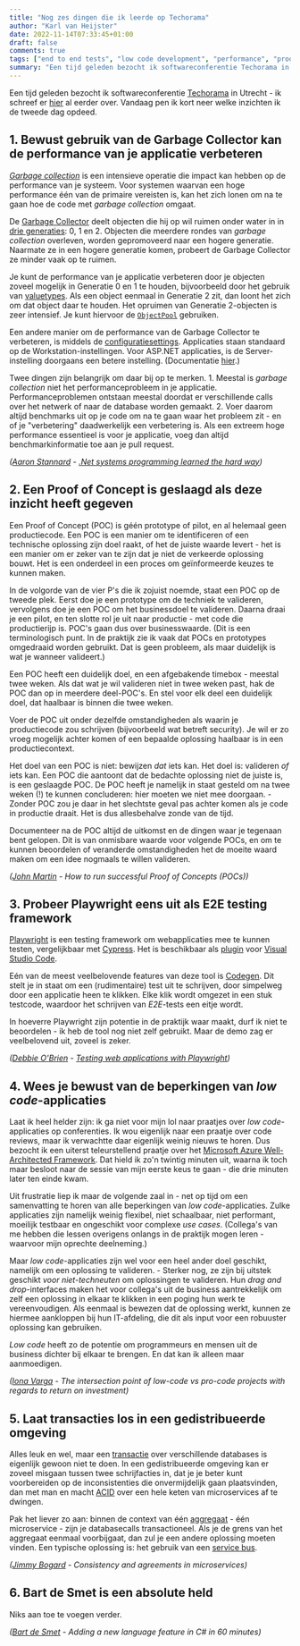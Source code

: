 ```yaml
---
title: "Nog zes dingen die ik leerde op Techorama"
author: "Karl van Heijster"
date: 2022-11-14T07:33:45+01:00
draft: false
comments: true
tags: ["end to end tests", "low code development", "performance", "proof of concept", "software architectuur"]
summary: "Een tijd geleden bezocht ik softwareconferentie Techorama in Utrecht. Vandaag pen ik kort neer welke inzichten ik de tweede dag opdeed."
---
```


Een tijd geleden bezocht ik softwareconferentie [Techorama](https://www.techorama.nl/) in Utrecht - ik schreef er [hier](/blog/22/11/zes-dingen-die-ik-leerde-op-techorama/) al eerder over. Vandaag pen ik kort neer welke inzichten ik de tweede dag opdeed.


## 1. Bewust gebruik van de Garbage Collector kan de performance van je applicatie verbeteren


[*Garbage collection*](https://learn.microsoft.com/en-us/dotnet/standard/garbage-collection/fundamentals) is een intensieve operatie die impact kan hebben op de performance van je systeem. Voor systemen waarvan een hoge performance één van de primaire vereisten is, kan het zich lonen om na te gaan hoe de code met *garbage collection* omgaat.


De [Garbage Collector](https://learn.microsoft.com/en-us/dotnet/api/system.gc?view=net-6.0) deelt objecten die hij op wil ruimen onder water in in [drie generaties](https://learn.microsoft.com/en-us/dotnet/standard/garbage-collection/fundamentals#generations): 0, 1 en 2. Objecten die meerdere rondes van *garbage collection* overleven, worden gepromoveerd naar een hogere generatie. Naarmate ze in een hogere generatie komen, probeert de Garbage Collector ze minder vaak op te ruimen.


Je kunt de performance van je applicatie verbeteren door je objecten zoveel mogelijk in Generatie 0 en 1 te houden, bijvoorbeeld door het gebruik van [valuetypes](https://learn.microsoft.com/en-us/dotnet/csharp/language-reference/builtin-types/value-types). Als een object eenmaal in Generatie 2 zit, dan loont het zich om dat object daar te houden. Het opruimen van Generatie 2-objecten is zeer intensief. Je kunt hiervoor de [`ObjectPool`](https://learn.microsoft.com/en-us/aspnet/core/performance/objectpool?view=aspnetcore-6.0) gebruiken.


Een andere manier om de performance van de Garbage Collector te verbeteren, is middels de [configuratiesettings](https://learn.microsoft.com/en-us/dotnet/core/runtime-config/garbage-collector). Applicaties staan standaard op de Workstation-instellingen. Voor ASP.NET applicaties, is de Server-instelling doorgaans een betere instelling. (Documentatie [hier](https://learn.microsoft.com/en-us/dotnet/core/runtime-config/garbage-collector#workstation-vs-server).)


Twee dingen zijn belangrijk om daar bij op te merken. 1. Meestal is *garbage collection* niet het performanceprobleem in je applicatie. Performanceproblemen ontstaan meestal doordat er verschillende calls over het netwerk of naar de database worden gemaakt. 2. Voer daarom altijd benchmarks uit op je code om na te gaan waar het probleem zit - en of je "verbetering" daadwerkelijk een verbetering is. Als een extreem hoge performance essentieel is voor je applicatie, voeg dan altijd benchmarkinformatie toe aan je pull request.


*([Aaron Stannard](https://aaronstannard.com/) - [.Net systems programming learned the hard way](https://www.youtube.com/watch?v=lx39ih2eyeE))*


## 2. Een Proof of Concept is geslaagd als deze inzicht heeft gegeven


Een Proof of Concept (POC) is géén prototype of pilot, en al helemaal geen productiecode. Een POC is een manier om te identificeren of een technische oplossing zijn doel raakt, of het de juiste waarde levert - het is een manier om er zeker van te zijn dat je niet de verkeerde oplossing bouwt. Het is een onderdeel in een proces om geïnformeerde keuzes te kunnen maken.


In de volgorde van de vier P's die ik zojuist noemde, staat een POC op de tweede plek. Eerst doe je een prototype om de techniek te valideren, vervolgens doe je een POC om het businessdoel te valideren. Daarna draai je een pilot, en ten slotte rol je uit naar productie - met code die productierijp is. POC's gaan dus over businesswaarde. (Dit is een terminologisch punt. In de praktijk zie ik vaak dat POCs en prototypes omgedraaid worden gebruikt. Dat is geen probleem, als maar duidelijk is wat je wanneer valideert.)


Een POC heeft een duidelijk doel, en een afgebakende timebox - meestal twee weken. Als dat wat je wil valideren niet in twee weken past, hak de POC dan op in meerdere deel-POC's. En stel voor elk deel een duidelijk doel, dat haalbaar is binnen die twee weken. 


Voer de POC uit onder dezelfde omstandigheden als waarin je productiecode zou schrijven (bijvoorbeeld wat betreft security). Je wil er zo vroeg mogelijk achter komen of een bepaalde oplossing haalbaar is in een productiecontext.


Het doel van een POC is niet: bewijzen *dat* iets kan. Het doel is: valideren *of* iets kan. Een POC die aantoont dat de bedachte oplossing niet de juiste is, is een geslaagde POC. De POC heeft je namelijk in staat gesteld om na twee weken (!) te kunnen concluderen: hier moeten we niet mee doorgaan. - Zonder POC zou je daar in het slechtste geval pas achter komen als je code in productie draait. Het is dus allesbehalve zonde van de tijd.


Documenteer na de POC altijd de uitkomst en de dingen waar je tegenaan bent gelopen. Dit is van onmisbare waarde voor volgende POCs, en om te kunnen beoordelen of veranderde omstandigheden het de moeite waard maken om een idee nogmaals te willen valideren.


*([John Martin](https://www.linkedin.com/in/johnqmartin/) - How to run successful Proof of Concepts (POCs))*


## 3. Probeer Playwright eens uit als E2E testing framework


[Playwright](https://playwright.dev/) is een testing framework om webapplicaties mee te kunnen testen, vergelijkbaar met [Cypress](https://www.cypress.io/how-it-works/). Het is beschikbaar als [plugin](https://marketplace.visualstudio.com/items?itemName=ms-playwright.playwright) voor [Visual Studio Code](https://code.visualstudio.com/).


Eén van de meest veelbelovende features van deze tool is [Codegen](https://playwright.dev/docs/codegen-intro#running-codegen). Dit stelt je in staat om een (rudimentaire) test uit te schrijven, door simpelweg door een applicatie heen te klikken. Elke klik wordt omgezet in een stuk testcode, waardoor het schrijven van *E2E*-tests een eitje wordt.


In hoeverre Playwright zijn potentie in de praktijk waar maakt, durf ik niet te beoordelen - ik heb de tool nog niet zelf gebruikt. Maar de demo zag er veelbelovend uit, zoveel is zeker.


*([Debbie O'Brien](https://debbie.codes/) - [Testing web applications with Playwright](https://www.youtube.com/watch?v=dxbh0bl4It8))*


## 4. Wees je bewust van de beperkingen van *low code*-applicaties


Laat ik heel helder zijn: ik ga niet voor mijn lol naar praatjes over *low code*-applicaties op conferenties. Ik wou eigenlijk naar een praatje over code reviews, maar ik verwachtte daar eigenlijk weinig nieuws te horen. Dus bezocht ik een uiterst teleurstellend praatje over het [Microsoft Azure Well-Architected Framework](https://learn.microsoft.com/en-us/azure/architecture/framework/). Dat hield ik zo'n twintig minuten uit, waarna ik toch maar besloot naar de sessie van mijn eerste keus te gaan - die drie minuten later ten einde kwam.


Uit frustratie liep ik maar de volgende zaal in - net op tijd om een samenvatting te horen van alle beperkingen van *low code*-applicaties. Zulke applicaties zijn namelijk weinig flexibel, niet schaalbaar, niet performant, moeilijk testbaar en ongeschikt voor complexe *use cases*. (Collega's van me hebben die lessen overigens onlangs in de praktijk mogen leren - waarvoor mijn oprechte deelneming.)


Maar *low code*-applicaties zijn wel voor een heel ander doel geschikt, namelijk om een oplossing te valideren. - Sterker nog, ze zijn bij uitstek geschikt *voor niet-techneuten* om oplossingen te valideren. Hun *drag and drop*-interfaces maken het voor collega's uit de business aantrekkelijk om zelf een oplossing in elkaar te klikken in een poging hun werk te vereenvoudigen. Als eenmaal is bewezen dat de oplossing werkt, kunnen ze hiermee aankloppen bij hun IT-afdeling, die dit als input voor een robuuster oplossing kan gebruiken.


*Low code* heeft zo de potentie om programmeurs en mensen uit de business dichter bij elkaar te brengen. En dat kan ik alleen maar aanmoedigen.


*([Iona Varga](https://www.linkedin.com/in/iona-v-641487191/) - The intersection point of low-code vs pro-code projects with regards to return on investment)*


## 5. Laat transacties los in een gedistribueerde omgeving


Alles leuk en wel, maar een [transactie](https://en.wikipedia.org/wiki/Transaction_processing) over verschillende databases is eigenlijk gewoon niet te doen. In een gedistribueerde omgeving kan er zoveel misgaan tussen twee schrijfacties in, dat je je beter kunt voorbereiden op de inconsistenties die onvermijdelijk gaan plaatsvinden, dan met man en macht [ACID](https://en.wikipedia.org/wiki/ACID) over een hele keten van microservices af te dwingen.


Pak het liever zo aan: binnen de context van één [aggregaat](https://martinfowler.com/bliki/DDD_Aggregate.html) - één microservice - zijn je databasecalls transactioneel. Als je de grens van het aggregaat eenmaal voorbijgaat, dan zul je een andere oplossing moeten vinden. Een typische oplossing is: het gebruik van een [service bus](https://en.wikipedia.org/wiki/Enterprise_service_bus).


*([Jimmy Bogard](https://jimmybogard.com/) - Consistency and agreements in microservices)*


## 6. Bart de Smet is een absolute held


Niks aan toe te voegen verder.


*([Bart de Smet](https://www.linkedin.com/in/bartdesmet/) - Adding a new language feature in C# in 60 minutes)*
